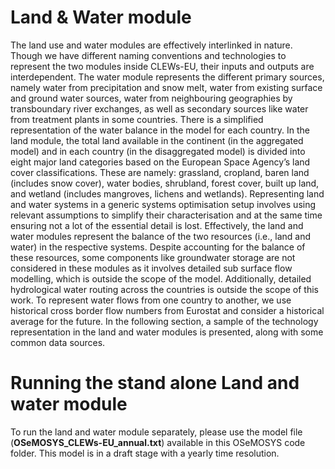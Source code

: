 # Land & Water module
The land use and water modules are effectively interlinked in nature. Though we have different naming conventions and technologies to represent the two modules inside CLEWs-EU, their inputs and outputs are interdependent. The water module represents the different primary sources, namely water from precipitation and snow melt, water from existing surface and ground water sources, water from neighbouring geographies by transboundary river exchanges, as well as secondary sources like water from treatment plants in some countries.  There is a simplified representation of the water balance in the model for each country.  In the land module, the total land available in the continent (in the aggregated model) and in each country (in the disaggregated model) is divided into eight major land categories based on the European Space Agency’s land cover classifications. These are namely: grassland, cropland, baren land (includes snow cover), water bodies, shrubland, forest cover, built up land, and wetland (includes mangroves, lichens and wetlands). Representing land and water systems in a generic systems optimisation setup involves using relevant assumptions to simplify their characterisation and at the same time ensuring not a lot of the essential detail is lost. Effectively, the land and water modules represent the balance of the two resources (i.e., land and water) in the respective systems. Despite accounting for the balance of these resources, some components like groundwater storage are not considered in these modules as it involves detailed sub surface flow modelling, which is outside the scope of the model. Additionally, detailed hydrological water routing across the countries is outside the scope of this work. To represent water flows from one country to another, we use historical cross border flow numbers from Eurostat and consider a historical average for the future. In the following section, a sample of the technology representation in the land and water modules is presented, along with some common data sources. 

# Running the stand alone Land and water module
To run the land and water module separately, please use the model file (**OSeMOSYS_CLEWs-EU_annual.txt**) available in this OSeMOSYS code folder. This model is in a draft stage with a yearly time resolution.

